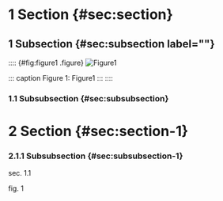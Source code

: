# 1 Section {#sec:section}

## 1 Subsection {#sec:subsection label=""}

:::: {#fig:figure1 .figure}
![Figure1](./image.png)

::: caption
Figure 1: Figure1
:::
::::

### 1.1 Subsubsection {#sec:subsubsection}

# 2 Section {#sec:section-1}

### 2.1.1 Subsubsection {#sec:subsubsection-1}

sec. 1.1

fig. 1
